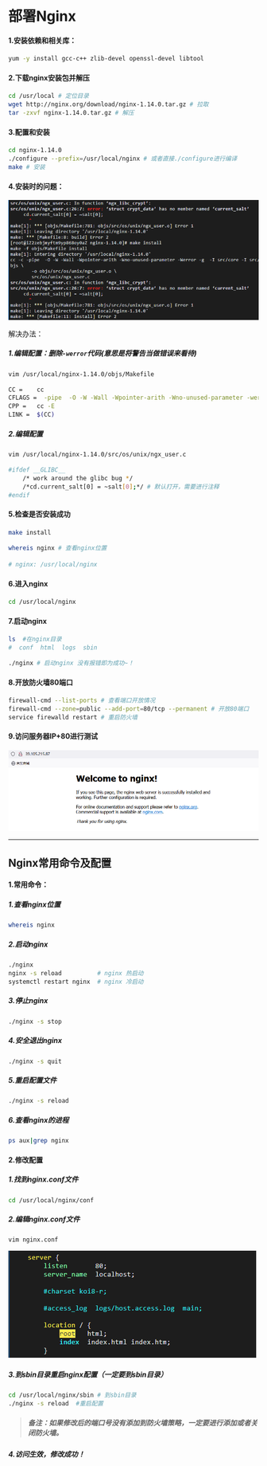 # 部署Nginx

#### 1.安装依赖和相关库：

```sh
yum -y install gcc-c++ zlib-devel openssl-devel libtool
```

#### 2.下载nginx安装包并解压

```sh
cd /usr/local # 定位目录
wget http://nginx.org/download/nginx-1.14.0.tar.gz # 拉取
tar -zxvf nginx-1.14.0.tar.gz # 解压
```

#### 3.配置和安装

```sh
cd nginx-1.14.0
./configure --prefix=/usr/local/nginx # 或者直接./configure进行编译
make # 安装
```

#### 4.安装时的问题：

![image-20221221171336081](images/image-20221221171336081.png)

解决办法：

##### 1.编辑配置：删除`-werror`代码(意思是将警告当做错误来看待)

```sh
vim /usr/local/nginx-1.14.0/objs/Makefile
```

```sh
CC =    cc
CFLAGS =  -pipe  -O -W -Wall -Wpointer-arith -Wno-unused-parameter -werror -g
CPP =   cc -E
LINK =  $(CC)
```

##### 2.编辑配置

```sh
vim /usr/local/nginx-1.14.0/src/os/unix/ngx_user.c
```

```sh
#ifdef __GLIBC__
    /* work around the glibc bug */
    /*cd.current_salt[0] = ~salt[0];*/ # 默认打开，需要进行注释
#endif
```

#### 5.检查是否安装成功

```sh
make install
```

```sh
whereis nginx # 查看nginx位置

# nginx: /usr/local/nginx
```

#### 6.进入nginx

```sh
cd /usr/local/nginx
```

#### 7.启动nginx

```sh
ls  #在nginx目录
#  conf  html  logs  sbin
```

```sh
./nginx # 启动nginx 没有报错即为成功~！
```

#### 8.开放防火墙80端口

```sh
firewall-cmd --list-ports # 查看端口开放情况
firewall-cmd --zone=public --add-port=80/tcp --permanent # 开放80端口
service firewalld restart # 重启防火墙
```

#### 9.访问服务器IP+80进行测试

![image-20221221173046827](images/image-20221221173046827.png)

------

## Nginx常用命令及配置

#### 1.常用命令：

##### 1.查看nginx位置

```sh
whereis nginx
```

##### 2.启动nginx

```sh
./nginx
nginx -s reload          # nginx 热启动
systemctl restart nginx  # nginx 冷启动
```

##### 3.停止nginx

```sh
./nginx -s stop
```

##### 4.安全退出nginx

```sh
./nginx -s quit
```

##### 5.重启配置文件

```sh
./nginx -s reload
```

##### 6.查看nginx的进程

```sh
ps aux|grep nginx
```

#### 2.修改配置

##### 1.找到nginx.conf文件

```sh
cd /usr/local/nginx/conf
```

##### 2.编辑nginx.conf文件

```sh
vim nginx.conf
```

![image-20221221173814325](images/image-20221221173814325.png)

##### 3.到sbin目录重启nginx配置（一定要到sbin目录）

```sh
cd /usr/local/nginx/sbin # 到sbin目录
./nginx -s reload  #重启配置
```

> ##### 备注：如果修改后的端口号没有添加到防火墙策略，一定要进行添加或者关闭防火墙。

##### 4.访问生效，修改成功！